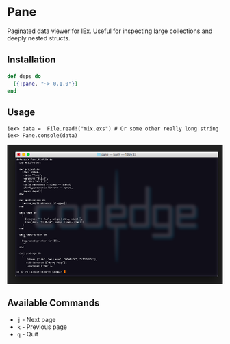 # Pane
Paginated data viewer for IEx. Useful for inspecting large collections and
deeply nested structs.


## Installation

```elixir
def deps do
  [{:pane, "~> 0.1.0"}]
end
```
## Usage

    iex> data =  File.read!("mix.exs") # Or some other really long string
    iex> Pane.console(data)

![console](/docs/console.png)

## Available Commands
* `j` - Next page
* `k` - Previous page
* `q` - Quit
